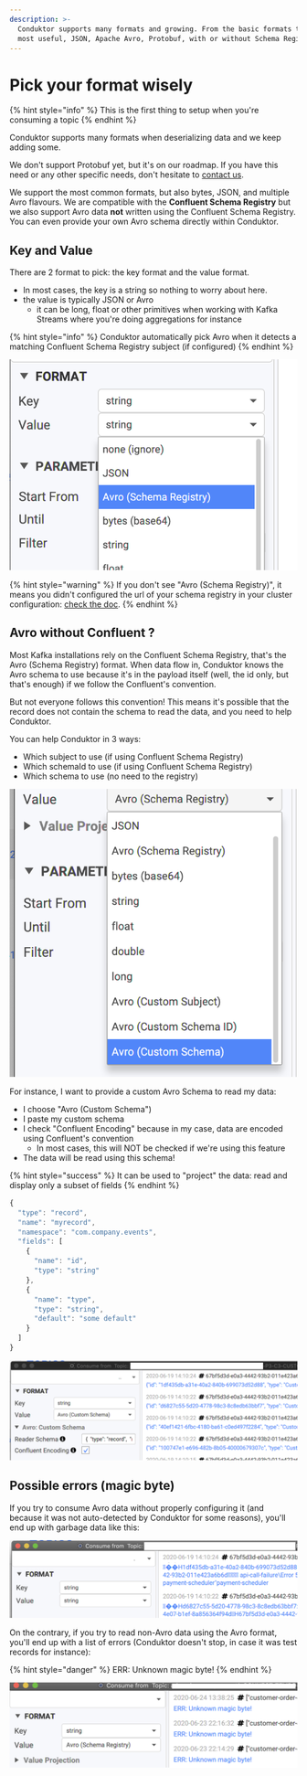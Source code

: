 ```yaml
---
description: >-
  Conduktor supports many formats and growing. From the basic formats to the
  most useful, JSON, Apache Avro, Protobuf, with or without Schema Registry.
---
```


# Pick your format wisely



{% hint style="info" %}
This is the first thing to setup when you're consuming a topic
{% endhint %}

Conduktor supports many formats when deserializing data and we keep adding some.

We don't support Protobuf yet, but it's on our roadmap. If you have this need or any other specific needs, don't hesitate to [contact us](https://www.conduktor.io/contact/).

We support the most common formats, but also bytes, JSON, and multiple Avro flavours. We are compatible with the **Confluent Schema Registry** but we also support Avro data **not** written using the Confluent Schema Registry. You can even provide your own Avro schema directly within Conduktor.

## Key and Value

There are 2 format to pick: the key format and the value format.

* In most cases, the key is a string so nothing to worry about here.
* the value is typically JSON or Avro
  * it can be long, float or other primitives when working with Kafka Streams where you're doing aggregations for instance

{% hint style="info" %}
Conduktor automatically pick Avro when it detects a matching Confluent Schema Registry subject \(if configured\)
{% endhint %}

![](../../.gitbook/assets/screenshot-2020-06-25-at-16.06.03.png)

{% hint style="warning" %}
If you don't see "Avro \(Schema Registry\)", it means you didn't configured the url of your schema registry in your cluster configuration: [check the doc](https://docs.conduktor.io/kafka-cluster-connection/setting-up-a-connection-to-kafka#schema-registry).
{% endhint %}

## Avro without Confluent ?

Most Kafka installations rely on the Confluent Schema Registry, that's the Avro \(Schema Registry\) format. When data flow in, Conduktor knows the Avro schema to use because it's in the payload itself \(well, the id only, but that's enough\) if we follow the Confluent's convention.

But not everyone follows this convention! This means it's possible that the record does not contain the schema to read the data, and you need to help Conduktor. 

You can help Conduktor in 3 ways:

* Which subject to use \(if using Confluent Schema Registry\)
* Which schemaId to use \(if using Confluent Schema Registry\)
* Which schema to use \(no need to the registry\)

![The special Avro format at the bottom of the list](../../.gitbook/assets/screenshot-2020-06-25-at-16.31.52.png)

For instance, I want to provide a custom Avro Schema to read my data:

* I choose "Avro \(Custom Schema"\)
* I paste my custom schema
* I check "Confluent Encoding" because in my case, data are encoded using Confluent's convention
  * In most cases, this will NOT be checked if we're using this feature
* The data will be read using this schema!

{% hint style="success" %}
It can be used to "project" the data: read and display only a subset of fields
{% endhint %}

```javascript
{
  "type": "record",
  "name": "myrecord",
  "namespace": "com.company.events",
  "fields": [
    {
      "name": "id",
      "type": "string"
    },
    {
      "name": "type",
      "type": "string",
      "default": "some default"
    }
  ]
}

```

![](../../.gitbook/assets/screenshot-2020-06-25-at-16.34.44%20%282%29.png)



## Possible errors \(magic byte\)

If you try to consume Avro data without properly configuring it \(and because it was not auto-detected by Conduktor for some reasons\), you'll end up with garbage data like this:

![](../../.gitbook/assets/screenshot-2020-06-25-at-16.13.10%20%281%29.png)

On the contrary, if you try to read non-Avro data using the Avro format, you'll end up with a list of errors \(Conduktor doesn't stop, in case it was test records for instance\):

{% hint style="danger" %}
ERR: Unknown magic byte!
{% endhint %}

![](../../.gitbook/assets/screenshot-2020-06-25-at-16.15.21%20%281%29.png)



